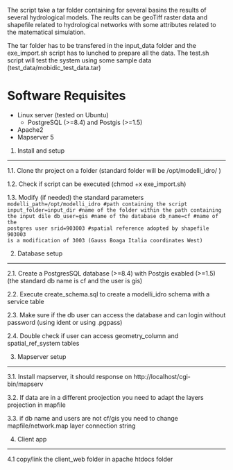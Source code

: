 The script take a tar folder containing for several basins the results of several hydrological models. The reults can be geoTiff raster data and shapefile related to hydrological networks with some attributes related to the matematical simulation.

The tar folder has to be transfered in the input_data folder and the exe_import.sh script has to lunched to prepare all the data. The test.sh script will test the system using some sample data (test_data/mobidic_test_data.tar)


Software Requisites
===================
  * Linux server (tested on Ubuntu)
	* PostgreSQL (>=8.4) and Postgis (>=1.5)
  * Apache2
  * Mapserver 5

1. Install and setup
--------------------

1.1. Clone thr project on a folder (standard folder will be /opt/modelli_idro/ )

1.2. Check if script can be executed (chmod +x exe_import.sh)

1.3. Modify (if needed) the standard parameters
<code>
	modelli_path=/opt/modelli_idro   #path containing the script
	input_folder=input_dir           #name of the folder within the path containing the input dile
	db_user=gis                      #name of the database
	db_name=cf                       #name of the postgres user
  	srid=903003			 #spatial reference adopted by shapefile 903003 is a modification of 3003 (Gauss Boaga Italia coordinates West)
</code>

2. Database setup
--------------------

2.1. Create a PostgresSQL database (>=8.4) with Postgis exabled (>=1.5) (the standard db name is cf and the user is gis) 

2.2. Execute create_schema.sql to create a modelli_idro schema with a service table

2.3. Make sure if the db user can access the database and can login without password (using ident or using .pgpass) 

2.4. Double check if user can access geometry_column and spatial_ref_system tables  

3. Mapserver setup
--------------------

3.1. Install mapserver, it should response on http://localhost/cgi-bin/mapserv

3.2. If data are in a different proojection you need to adapt the layers projection in mapfile

3.3. if db name and users are not cf/gis you need to change mapfile/network.map layer connection string


4. Client app
--------------------

4.1 copy/link the client_web folder in apache htdocs folder 
